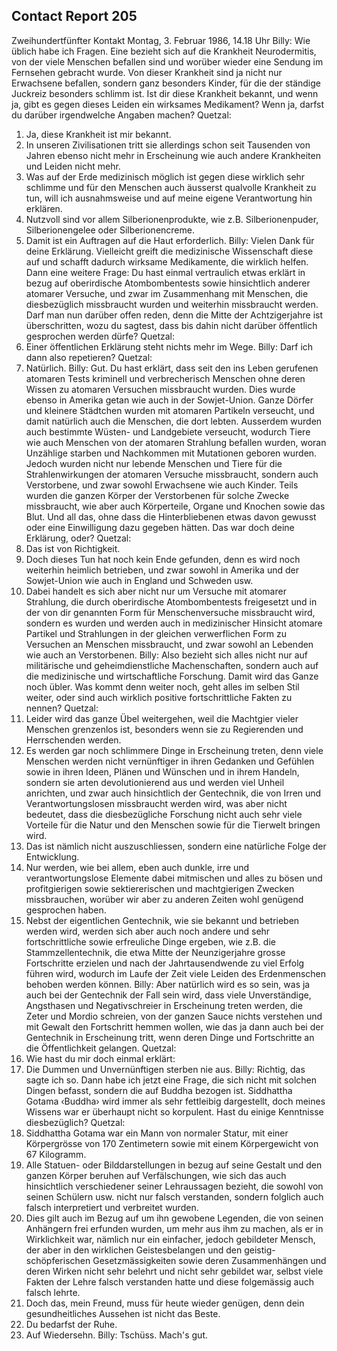 ## Contact Report 205
Zweihundertfünfter Kontakt
Montag, 3. Februar 1986, 14.18 Uhr
Billy:
Wie üblich habe ich Fragen. Eine bezieht sich auf die Krankheit Neurodermitis, von der viele Menschen befallen sind und worüber wieder eine Sendung im Fernsehen gebracht wurde. Von dieser Krankheit sind ja nicht nur Erwachsene befallen, sondern ganz besonders Kinder, für die der ständige Juckreiz besonders schlimm ist. Ist dir diese Krankheit bekannt, und wenn ja, gibt es gegen dieses Leiden ein wirksames Medikament? Wenn ja, darfst du darüber irgendwelche Angaben machen?
Quetzal:
1. Ja, diese Krankheit ist mir bekannt.
2. In unseren Zivilisationen tritt sie allerdings schon seit Tausenden von Jahren ebenso nicht mehr in Erscheinung wie auch andere Krankheiten und Leiden nicht mehr.
3. Was auf der Erde medizinisch möglich ist gegen diese wirklich sehr schlimme und für den Menschen auch äusserst qualvolle Krankheit zu tun, will ich ausnahmsweise und auf meine eigene Verantwortung hin erklären.
4. Nutzvoll sind vor allem Silberionenprodukte, wie z.B. Silberionenpuder, Silberionengelee oder Silberionencreme.
5. Damit ist ein Auftragen auf die Haut erforderlich.
Billy:
Vielen Dank für deine Erklärung. Vielleicht greift die medizinische Wissenschaft diese auf und schafft dadurch wirksame Medikamente, die wirklich helfen. Dann eine weitere Frage: Du hast einmal vertraulich etwas erklärt in bezug auf oberirdische Atombombentests sowie hinsichtlich anderer atomarer Versuche, und zwar im Zusammenhang mit Menschen, die diesbezüglich missbraucht wurden und weiterhin missbraucht werden. Darf man nun darüber offen reden, denn die Mitte der Achtzigerjahre ist überschritten, wozu du sagtest, dass bis dahin nicht darüber öffentlich gesprochen werden dürfe?
Quetzal:
6. Einer öffentlichen Erklärung steht nichts mehr im Wege.
Billy:
Darf ich dann also repetieren?
Quetzal:
7. Natürlich.
Billy:
Gut. Du hast erklärt, dass seit den ins Leben gerufenen atomaren Tests kriminell und verbrecherisch Menschen ohne deren Wissen zu atomaren Versuchen missbraucht wurden. Dies wurde ebenso in Amerika getan wie auch in der Sowjet-Union. Ganze Dörfer und kleinere Städtchen wurden mit atomaren Partikeln verseucht, und damit natürlich auch die Menschen, die dort lebten. Ausserdem wurden auch bestimmte Wüsten- und Landgebiete verseucht, wodurch Tiere wie auch Menschen von der atomaren Strahlung befallen wurden, woran Unzählige starben und Nachkommen mit Mutationen geboren wurden. Jedoch wurden nicht nur lebende Menschen und Tiere für die Strahlenwirkungen der atomaren Versuche missbraucht, sondern auch Verstorbene, und zwar sowohl Erwachsene wie auch Kinder. Teils wurden die ganzen Körper der Verstorbenen für solche Zwecke missbraucht, wie aber auch Körperteile, Organe und Knochen sowie das Blut. Und all das, ohne dass die Hinterbliebenen etwas davon gewusst oder eine Einwilligung dazu gegeben hätten. Das war doch deine Erklärung, oder?
Quetzal:
8. Das ist von Richtigkeit.
9. Doch dieses Tun hat noch kein Ende gefunden, denn es wird noch weiterhin heimlich betrieben, und zwar sowohl in Amerika und der Sowjet-Union wie auch in England und Schweden usw.
10. Dabei handelt es sich aber nicht nur um Versuche mit atomarer Strahlung, die durch oberirdische Atombombentests freigesetzt und in der von dir genannten Form für Menschenversuche missbraucht wird, sondern es wurden und werden auch in medizinischer Hinsicht atomare Partikel und Strahlungen in der gleichen verwerflichen Form zu Versuchen an Menschen missbraucht, und zwar sowohl an Lebenden wie auch an Verstorbenen.
Billy:
Also bezieht sich alles nicht nur auf militärische und geheimdienstliche Machenschaften, sondern auch auf die medizinische und wirtschaftliche Forschung. Damit wird das Ganze noch übler. Was kommt denn weiter noch, geht alles im selben Stil weiter, oder sind auch wirklich positive fortschrittliche Fakten zu nennen?
Quetzal:
11. Leider wird das ganze Übel weitergehen, weil die Machtgier vieler Menschen grenzenlos ist, besonders wenn sie zu Regierenden und Herrschenden werden.
12. Es werden gar noch schlimmere Dinge in Erscheinung treten, denn viele Menschen werden nicht vernünftiger in ihren Gedanken und Gefühlen sowie in ihren Ideen, Plänen und Wünschen und in ihrem Handeln, sondern sie arten devolutionierend aus und werden viel Unheil anrichten, und zwar auch hinsichtlich der Gentechnik, die von Irren und Verantwortungslosen missbraucht werden wird, was aber nicht bedeutet, dass die diesbezügliche Forschung nicht auch sehr viele Vorteile für die Natur und den Menschen sowie für die Tierwelt bringen wird.
13. Das ist nämlich nicht auszuschliessen, sondern eine natürliche Folge der Entwicklung.
14. Nur werden, wie bei allem, eben auch dunkle, irre und verantwortungslose Elemente dabei mitmischen und alles zu bösen und profitgierigen sowie sektiererischen und machtgierigen Zwecken missbrauchen, worüber wir aber zu anderen Zeiten wohl genügend gesprochen haben.
15. Nebst der eigentlichen Gentechnik, wie sie bekannt und betrieben werden wird, werden sich aber auch noch andere und sehr fortschrittliche sowie erfreuliche Dinge ergeben, wie z.B. die Stammzellentechnik, die etwa Mitte der Neunzigerjahre grosse Fortschritte erzielen und nach der Jahrtausendwende zu viel Erfolg führen wird, wodurch im Laufe der Zeit viele Leiden des Erdenmenschen behoben werden können.
Billy:
Aber natürlich wird es so sein, was ja auch bei der Gentechnik der Fall sein wird, dass viele Unverständige, Angsthasen und Negativschreier in Erscheinung treten werden, die Zeter und Mordio schreien, von der ganzen Sauce nichts verstehen und mit Gewalt den Fortschritt hemmen wollen, wie das ja dann auch bei der Gentechnik in Erscheinung tritt, wenn deren Dinge und Fortschritte an die Öffentlichkeit gelangen.
Quetzal:
16. Wie hast du mir doch einmal erklärt:
17. Die Dummen und Unvernünftigen sterben nie aus.
Billy:
Richtig, das sagte ich so. Dann habe ich jetzt eine Frage, die sich nicht mit solchen Dingen befasst, sondern die auf Buddha bezogen ist. Siddhattha Gotama ‹Buddha› wird immer als sehr fettleibig dargestellt, doch meines Wissens war er überhaupt nicht so korpulent. Hast du einige Kenntnisse diesbezüglich?
Quetzal:
18. Siddhattha Gotama war ein Mann von normaler Statur, mit einer Körpergrösse von 170 Zentimetern sowie mit einem Körpergewicht von 67 Kilogramm.
19. Alle Statuen- oder Bilddarstellungen in bezug auf seine Gestalt und den ganzen Körper beruhen auf Verfälschungen, wie sich das auch hinsichtlich verschiedener seiner Lehraussagen bezieht, die sowohl von seinen Schülern usw. nicht nur falsch verstanden, sondern folglich auch falsch interpretiert und verbreitet wurden.
20. Dies gilt auch im Bezug auf um ihn gewobene Legenden, die von seinen Anhängern frei erfunden wurden, um mehr aus ihm zu machen, als er in Wirklichkeit war, nämlich nur ein einfacher, jedoch gebildeter Mensch, der aber in den wirklichen Geistesbelangen und den geistig-schöpferischen Gesetzmässigkeiten sowie deren Zusammenhängen und deren Wirken nicht sehr belehrt und nicht sehr gebildet war, selbst viele Fakten der Lehre falsch verstanden hatte und diese folgemässig auch falsch lehrte.
21. Doch das, mein Freund, muss für heute wieder genügen, denn dein gesundheitliches Aussehen ist nicht das Beste.
22. Du bedarfst der Ruhe.
23. Auf Wiedersehn.
Billy:
Tschüss. Mach's gut.